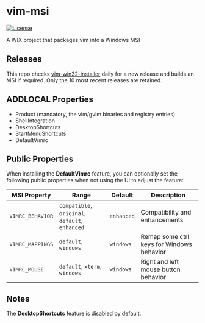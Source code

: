 # vim-msi

[![License](https://img.shields.io/badge/license-MIT-blue.svg)](LICENSE)

A WIX project that packages vim into a Windows MSI

## Releases

This repo checks [vim-win32-installer](https://github.com/vim/vim-win32-installer) daily for a
new release and builds an MSI if required. Only the 10 most recent releases are retained.

## ADDLOCAL Properties

  - Product (mandatory, the vim/gvim binaries and registry entries)
  - ShellIntegration
  - DesktopShortcuts
  - StartMenuShortcuts
  - DefaultVimrc

## Public Properties

When installing the **DefaultVimrc** feature, you can optionally set the following
public properties when not using the UI to adjust the feature:

| MSI Property     | Range                                           | Default    | Description                               |
|------------------|-------------------------------------------------|------------|-------------------------------------------|
| `VIMRC_BEHAVIOR` | `compatible`, `original`, `default`, `enhanced` | `enhanced` | Compatibility and enhancements            |
| `VIMRC_MAPPINGS` | `default`, `windows`                            | `windows`  | Remap some ctrl keys for Windows behavior |
| `VIMRC_MOUSE`    | `default`, `xterm`, `windows`                   | `windows`  | Right and left mouse button behavior      |

## Notes

The **DesktopShortcuts** feature is disabled by default.